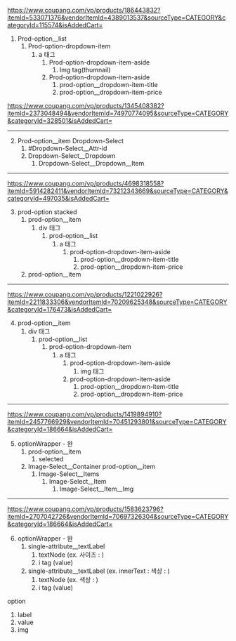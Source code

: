 https://www.coupang.com/vp/products/186443832?itemId=533071376&vendorItemId=4389013537&sourceType=CATEGORY&categoryId=115574&isAddedCart=

1. Prod-option__list
   1. Prod-option-dropdown-item
      1. a 태그
         1. Prod-option-dropdown-item-aside
            1. Img tag(thumnail)
         2. Prod-option-dropdown-item-aside
            1. prod-option__dropdown-item-title
            2. prod-option__dropdown-item-price

https://www.coupang.com/vp/products/1345408382?itemId=2373048494&vendorItemId=74970774095&sourceType=CATEGORY&categoryId=328501&isAddedCart=

---

2. Prod-option__item Dropdown-Select
   1. #Dropdown-Select__Attr-id
   2. Dropdown-Select__Dropdown
      1. Dropdown-Select__Dropdown__Item

---

https://www.coupang.com/vp/products/4698318558?itemId=5914282411&vendorItemId=73212343669&sourceType=CATEGORY&categoryId=497035&isAddedCart=

3. prod-option stacked 
   1. prod-option__item
      1. div 태그
         1. prod-option__list
            1. a 태그
               1. prod-option-dropdown-item-aside
                  1. prod-option__dropdown-item-title
                  2. prod-option__dropdown-item-price
   2. prod-option__item

---

https://www.coupang.com/vp/products/1221022926?itemId=2211833306&vendorItemId=70209625348&sourceType=CATEGORY&categoryId=176473&isAddedCart=

4. prod-option__item
   1. div 태그
      1. prod-option__list
         1. prod-option-dropdown-item
            1. a 태그
               1. prod-option-dropdown-item-aside
                  1. img 태그
               2. prod-option-dropdown-item-aside
                  1. prod-option__dropdown-item-title
                  2. prod-option__dropdown-item-price

---

https://www.coupang.com/vp/products/1419894910?itemId=2457766929&vendorItemId=70451293801&sourceType=CATEGORY&categoryId=186664&isAddedCart=

5. optionWrapper - 완
   1. prod-option__item
      1. selected
   2. Image-Select__Container prod-option__item
      1. Image-Select__Items
         1. Image-Select__Item
            1. Image-Select__Item__Img

---

https://www.coupang.com/vp/products/1583623796?itemId=2707042726&vendorItemId=70697326304&sourceType=CATEGORY&categoryId=186664&isAddedCart=

6. optionWrapper - 완
   1. single-attribute__textLabel
      1. textNode (ex. 사이즈 : )
      2. i tag (value)
   2. single-attribute__textLabel (ex. innerText : 색상 : )
      1. textNode (ex. 색상 : )
      2. i tag (value)


option
1. label
2. value
3. img